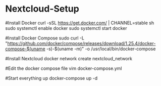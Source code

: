 # Nextcloud-Setup

#Install Docker
curl -sSL https://get.docker.com/ | CHANNEL=stable sh
sudo systemctl enable docker
sudo systemctl start docker

#Install Docker Compose
sudo curl -L "https://github.com/docker/compose/releases/download/1.25.4/docker-compose-$(uname -s)-$(uname -m)" -o /usr/local/bin/docker-compose

#Install Nextcloud
docker network create nextcloud_network

#Edit the docker compose file 
vim docker-compose.yml

#Start everything up
docker-compose up -d

